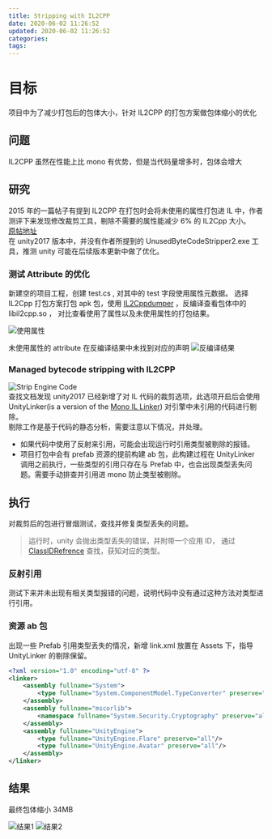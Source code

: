 ```yaml
---
title: Stripping with IL2CPP
date: 2020-06-02 11:26:52
updated: 2020-06-02 11:26:52
categories:
tags:
---
```


# 目标
项目中为了减少打包后的包体大小，针对 IL2CPP 的打包方案做包体缩小的优化

## 问题
IL2CPP 虽然在性能上比 mono 有优势，但是当代码量增多时，包体会增大

## 研究
2015 年的一篇帖子有提到 IL2CPP 在打包时会将未使用的属性打包进 IL 中，作者测评下来发现修改裁剪工具，剔除不需要的属性能减少 6% 的 IL2Cpp 大小。  
[原帖地址](https://forum.unity.com/threads/suggestion-for-reducing-the-size-of-il2cpp-generated-executable.338986/)  
在 unity2017 版本中，并没有作者所提到的 UnusedByteCodeStripper2.exe 工具，推测 unity 可能在后续版本更新中做了优化。

### 测试 Attribute 的优化
新建空的项目工程，创建 test.cs , 对其中的 test 字段使用属性元数据。 选择 IL2Cpp 打包方案打包 apk 包，使用 [IL2Cppdumper](https://github.com/Perfare/Il2CppDumper) ，反编译查看包体中的 libil2cpp.so ， 对比查看使用了属性以及未使用属性的打包结果。

![使用属性](https://raw.githubusercontent.com/dupouyer/dupouyer.github.io/hexo/source/_posts/img/2020_6_2/1.png)

未使用属性的 attribute 在反编译结果中未找到对应的声明
![反编译结果](https://raw.githubusercontent.com/dupouyer/dupouyer.github.io/hexo/source/_posts/img/2020_6_2/2.png)

### Managed bytecode stripping with IL2CPP
![Strip Engine Code](https://raw.githubusercontent.com/dupouyer/dupouyer.github.io/hexo/source/_posts/img/2020_6_2/3.png)  
查找文档发现 unity2017 已经新增了对 IL 代码的裁剪选项，此选项开启后会使用 UnityLinker(is a version of the [Mono IL Linker](https://github.com/mono/linker)) 对引擎中未引用的代码进行剔除。  
剔除工作是基于代码的静态分析，需要注意以下情况，并处理。
- 如果代码中使用了反射来引用，可能会出现运行时引用类型被剔除的报错。
- 项目打包中会有 prefab 资源的提前构建 ab 包，此构建过程在 UnityLinker 调用之前执行，一些类型的引用只存在与 Prefab 中，也会出现类型丢失问题。需要手动排查并引用进 mono 防止类型被剔除。

## 执行
对裁剪后的包进行冒烟测试，查找并修复类型丢失的问题。
> 运行时，unity 会抛出类型丢失的错误，并附带一个应用 ID， 通过 [ClassIDRefrence](https://docs.unity3d.com/Manual/ClassIDReference.html)  查找，获知对应的类型。
### 反射引用
测试下来并未出现有相关类型报错的问题，说明代码中没有通过这种方法对类型进行引用。

### 资源 ab 包
出现一些 Prefab 引用类型丢失的情况，新增 link.xml 放置在 Assets 下，指导 UnityLinker 的剔除保留。
``` xml
<?xml version="1.0" encoding="utf-8" ?>
<linker>
    <assembly fullname="System">
        <type fullname="System.ComponentModel.TypeConverter" preserve="all" />
    </assembly>
    <assembly fullname="mscorlib">
        <namespace fullname="System.Security.Cryptography" preserve="all"/>
    </assembly>
    <assembly fullname="UnityEngine">
        <type fullname="UnityEngine.Flare" preserve="all"/>
        <type fullname="UnityEngine.Avatar" preserve="all"/>
    </assembly>
</linker>
```

## 结果
最终包体缩小 34MB

![结果1](https://raw.githubusercontent.com/dupouyer/dupouyer.github.io/hexo/source/_posts/img/2020_6_2/4.png)
![结果2](https://raw.githubusercontent.com/dupouyer/dupouyer.github.io/hexo/source/_posts/img/2020_6_2/5.png)